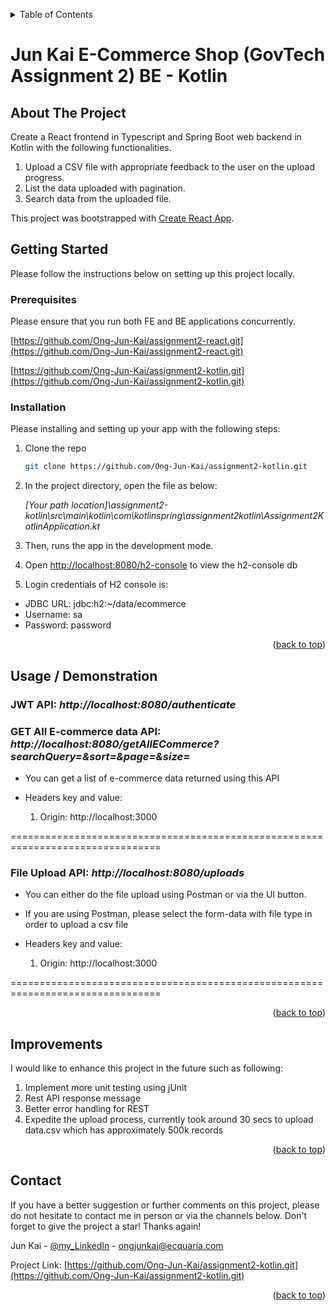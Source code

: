 <a name="readme-top"></a>

<!-- TABLE OF CONTENTS -->
<details>
  <summary>Table of Contents</summary>
  <ol>
    <li>
      <a href="#about-the-project">About The Project</a>
    </li>
    <li>
      <a href="#getting-started">Getting Started</a>
      <ul>
        <li><a href="#prerequisites">Prerequisites</a></li>
        <li><a href="#installation">Installation</a></li>
      </ul>
    </li>
    <li><a href="#usage / demonstration">Usage and Demonstration</a></li>
    <li><a href="#improvements">Improvements</a></li>
    <li><a href="#license">License</a></li>
    <li><a href="#contact">Contact</a></li>
  </ol>
</details>



<!-- ABOUT THE PROJECT -->
# Jun Kai E-Commerce Shop (GovTech Assignment 2) BE - Kotlin

## About The Project

Create a React frontend in Typescript and Spring Boot web backend in Kotlin with the
following functionalities.
1. Upload a CSV file with appropriate feedback to the user on the upload progress.
2. List the data uploaded with pagination.
3. Search data from the uploaded file.

This project was bootstrapped with [Create React App](https://github.com/facebook/create-react-app).


<!-- GETTING STARTED -->

## Getting Started

Please follow the instructions below on setting up this project locally.

### Prerequisites

Please ensure that you run both FE and BE applications concurrently.

[https://github.com/Ong-Jun-Kai/assignment2-react.git](https://github.com/Ong-Jun-Kai/assignment2-react.git)

[https://github.com/Ong-Jun-Kai/assignment2-kotlin.git](https://github.com/Ong-Jun-Kai/assignment2-kotlin.git)


### Installation

Please installing and setting up your app with the following steps:

1. Clone the repo
   ```sh
   git clone https://github.com/Ong-Jun-Kai/assignment2-kotlin.git

   ```
   
2. In the project directory, open the file as below:

    _[Your path location]\assignment2-kotlin\src\main\kotlin\com\kotlinspring\assignment2kotlin\Assignment2KotlinApplication.kt_


3. Then, runs the app in the development mode.


4.  Open [http://localhost:8080/h2-console](http://localhost:8080/h2-console) to view the h2-console db



5. Login credentials of H2 console is:



* JDBC URL: jdbc:h2:~/data/ecommerce
* Username: sa
* Password: password

<p align="right">(<a href="#readme-top">back to top</a>)</p>



<!-- USAGE EXAMPLES -->

## Usage / Demonstration

### JWT API: _http://localhost:8080/authenticate_


### GET All E-commerce data API: _http://localhost:8080/getAllECommerce?searchQuery=&sort=&page=&size=_

* You can get a list of e-commerce data returned using this API
* Headers key and value:

    1. Origin: http://localhost:3000

================================================================================

### File Upload API: _http://localhost:8080/uploads_

* You can either do the file upload using Postman or via the UI button.
* If you are using Postman, please select the form-data with file type in order to upload a csv file
* Headers key and value:

    1. Origin: http://localhost:3000

================================================================================


<p align="right">(<a href="#readme-top">back to top</a>)</p>

<!-- IMPROVEMENTS -->

## Improvements

I would like to enhance this project in the future such as following:

1. Implement more unit testing using jUnit
2. Rest API response message
3. Better error handling for REST
4. Expedite the upload process, currently took around 30 secs to upload data.csv which has approximately 500k records

<p align="right">(<a href="#readme-top">back to top</a>)</p>



<!-- CONTACT -->

## Contact

If you have a better suggestion or further comments on this project, please do not hesitate to contact me in person or
via the channels below.
Don't forget to give the project a star! Thanks again!

Jun Kai - [@my_LinkedIn](https://www.linkedin.com/in/jun-kai-ong-1b222518b) - ongjunkai@ecquaria.com

Project Link: [https://github.com/Ong-Jun-Kai/assignment2-kotlin.git](https://github.com/Ong-Jun-Kai/assignment2-kotlin.git)

<p align="right">(<a href="#readme-top">back to top</a>)</p>








